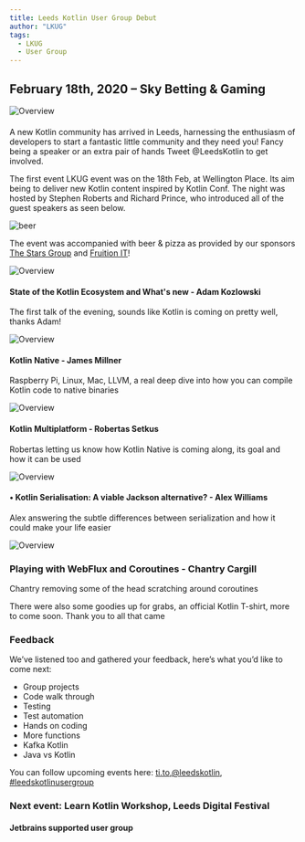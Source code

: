 ```yaml
---
title: Leeds Kotlin User Group Debut
author: "LKUG"
tags:
  - LKUG
  - User Group
---
```


## February 18th, 2020 – Sky Betting & Gaming
<div style="margin-bottom: 20px; width: 100%; text-align: left;">
<img src="/assets/media/meetings/meetup-1-overview.png"
      alt="Overview"
      style="display: block; margin: 0 auto;"
/>
</div>

A new Kotlin community has arrived in Leeds, harnessing the enthusiasm of developers to start a fantastic little community and they need you! Fancy being a speaker or an extra pair of hands Tweet @LeedsKotlin to get involved.

The first event LKUG event was on the 18th Feb, at Wellington Place. Its aim being to deliver new Kotlin content inspired by Kotlin Conf. The night was hosted by Stephen Roberts and Richard Prince, who introduced all of the guest speakers as seen below. 

<img src="/assets/media/meetings/meetup-1-beer.png"
      alt="beer"
      style="display: block; margin: 0 auto;"
/>

The event was accompanied with beer & pizza as provided by our sponsors [The Stars Group](http://www.starsgroup.com/) and [Fruition IT](https://www.fruitionit.co.uk/)!

<img src="/assets/media/meetings/meetup-1-adam.png"
      alt="Overview"
      style="display: block; margin: 0 auto;"
/>

####  State of the Kotlin Ecosystem and What's new - Adam Kozlowski 

The first talk of the evening, sounds like Kotlin is coming on pretty well, thanks Adam!

<img src="/assets/media/meetings/meetup-1-james.png"
      alt="Overview"
      style="display: block; margin: 0 auto;"
/>

####  Kotlin Native - James Millner

Raspberry Pi, Linux, Mac, LLVM, a real deep dive into how you can compile Kotlin code to native binaries

<img src="/assets/media/meetings/meetup-1-robertas.png"
      alt="Overview"
      style="display: block; margin: 0 auto;"
/>

####  Kotlin Multiplatform - Robertas Setkus 

Robertas letting us know how Kotlin Native is coming along, its goal and how it can be used

<img src="/assets/media/meetings/meetup-1-alex.png"
      alt="Overview"
      style="display: block; margin: 0 auto;"
/>

#### •  Kotlin Serialisation: A viable Jackson alternative? - Alex Williams 

Alex answering the subtle differences between serialization and how it could make your life easier

<img src="/assets/media/meetings/meetup-1-chantry.png"
      alt="Overview"
      style="display: block; margin: 0 auto;"
/>

###  Playing with WebFlux and Coroutines - Chantry Cargill 

Chantry removing some of the head scratching around coroutines

There were also some goodies up for grabs, an official Kotlin T-shirt, more to come soon. Thank you to all that came

### Feedback

We’ve listened too and gathered your feedback, here’s what you’d like to come next:

-	Group projects
-	Code walk through
-	Testing
-	Test automation 
-	Hands on coding
-	More functions
-	Kafka Kotlin
-	Java vs Kotlin


You can follow upcoming events here: [ti.to](https://ti.to/leeds-kotlin-user-group),[@leedskotlin](https://twitter.com/leedskotlin), [#leedskotlinusergroup](https://kotlinlang.slack.com/)

### Next event: Learn Kotlin Workshop, Leeds Digital Festival

#### Jetbrains supported user group
